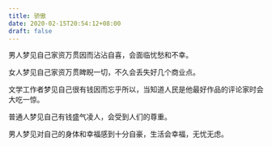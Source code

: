 ```yaml
---
title: 骄傲
date: 2020-02-15T20:54:12+08:00
draft: false
---
```


男人梦见自己家资万贯因而沾沾自喜，会面临忧愁和不幸。


女人梦见自己家资万贯睥睨一切，不久会丢失好几个商业点。


文学工作者梦见自己很有钱因而忘乎所以，当知道人民是他最好作品的评论家时会大吃一惊。


普通人梦见自己有钱盛气凌人，会受到人们的尊重。


男人梦见对自己的身体和幸福感到十分自豪，生活会幸福，无忧无虑。
